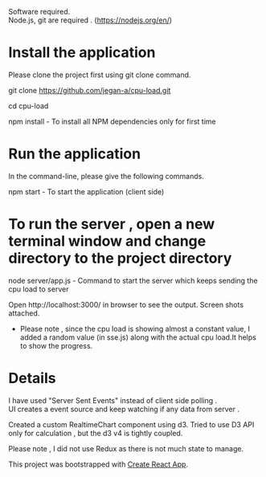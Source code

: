 

Software required.  
 Node.js, git are required . (https://nodejs.org/en/)

Install the application
======================
Please clone the project first using git clone command.

git clone https://github.com/jegan-a/cpu-load.git

cd cpu-load

npm install     - To install all NPM dependencies only for first time


Run the application
======================
In the command-line, please give the following commands.


npm start       - To start the application (client side)

To run the server , open a new terminal window and change directory to the project directory
==================================================================================

node server/app.js     -  Command to start the server which keeps sending the cpu load to server


Open http://localhost:3000/ in browser to see the output. Screen shots attached.

* Please note , since the cpu load is showing almost a constant value, I added a random value (in sse.js) along with the actual cpu load.It helps to show the progress. 

Details
======

I have used "Server Sent Events" instead of client side polling .  
UI creates a event source and keep watching if any data from server .

Created a custom RealtimeChart component using d3.
Tried to use D3 API only for calculation , but the d3 v4 is tightly coupled.

Please note , I did not use Redux as there is not much state to manage.

This project was bootstrapped with [Create React App](https://github.com/facebookincubator/create-react-app).
